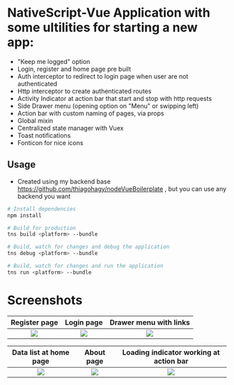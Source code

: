 
# NativeScript-Vue Application with some ultilities for starting a new app:

* "Keep me logged" option
* Login, register and home page pre built
* Auth interceptor to redirect to login page when user are not authenticated
* Http interceptor to create authenticated routes
* Activity Indicator at action bar that start and stop with http requests
* Side Drawer menu (opening option on "Menu" or swipping left)
* Action bar with custom naming of pages, via props
* Global mixin
* Centralized state manager with Vuex
* Toast notifications
* Fonticon for nice icons

## Usage

*  Created using my backend base https://github.com/thiagohagy/nodeVueBoilerplate , but you can use any backend you want

``` bash
# Install dependencies
npm install

# Build for production
tns build <platform> --bundle

# Build, watch for changes and debug the application
tns debug <platform> --bundle

# Build, watch for changes and run the application
tns run <platform> --bundle
```


# Screenshots


Register page              |  Login page               | Drawer menu with links
:-------------------------:|:-------------------------:|:-------------------------:
![](https://github.com/thiagohagy/NativeScriptVueTemplate2.0/blob/master/screenshots/1.jpeg)  |  ![](https://github.com/thiagohagy/NativeScriptVueTemplate2.0/blob/master/screenshots/2.jpeg) |  ![](https://github.com/thiagohagy/NativeScriptVueTemplate2.0/blob/master/screenshots/3.jpeg)

Data list at home page     |  About page               |  Loading indicator working at action bar
:-------------------------:|:-------------------------:|:-------------------------:
![](https://github.com/thiagohagy/NativeScriptVueTemplate2.0/blob/master/screenshots/4.jpeg)  |  ![](https://github.com/thiagohagy/NativeScriptVueTemplate2.0/blob/master/screenshots/5.jpeg) |  ![](https://github.com/thiagohagy/NativeScriptVueTemplate2.0/blob/master/screenshots/6.jpeg)